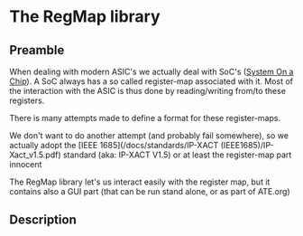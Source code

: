 # The RegMap library

## Preamble
When dealing with modern ASIC's we actually deal with SoC's ([System On a Chip](https://en.wikipedia.org/wiki/System_on_a_chip)). A SoC always has a so called register-map associated with it. Most of the interaction with the ASIC is thus done by reading/writing from/to these registers.

There is many attempts made to define a format for these register-maps.

We don't want to do another attempt (and probably fail somewhere), so we actually adopt the [IEEE 1685](/docs/standards/IP-XACT (IEEE1685)/IP-Xact_v1.5.pdf) standard (aka: IP-XACT V1.5) or at least the register-map part innocent

The RegMap library let's us interact easily with the register map, but it contains also a GUI part (that can be run stand alone, or as part of ATE.org)

## Description
